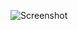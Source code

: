 ![Screenshot](https://raw.githubusercontent.com/Cryakl/Ultimate-RAT-Collection/refs/heads/main/Latinus/Latinus%201.1%20Beta/Screenshot.png)
